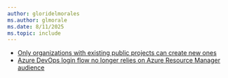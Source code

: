 ```yaml
---
author: gloridelmorales
ms.author: glmorale
ms.date: 8/11/2025
ms.topic: include
---
```


- [Only organizations with existing public projects can create new ones](#only-organizations-with-existing-public-projects-can-create-new-ones)
- [Azure DevOps login flow no longer relies on Azure Resource Manager audience](#azure-devops-login-flow-no-longer-relies-on-azure-resource-manager-audience)